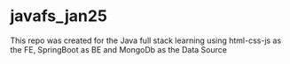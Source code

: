 # javafs_jan25
This repo was created for the Java full stack learning using html-css-js as the FE, SpringBoot as BE and MongoDb as the Data Source

